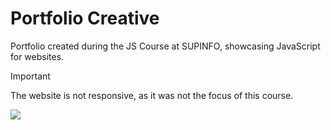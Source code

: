 # Portfolio Creative
Portfolio created during the JS Course at SUPINFO, showcasing JavaScript for websites.

> [!IMPORTANT]  
> The website is not responsive, as it was not the focus of this course.

![](https://github.com/simonpotel/portfolio/blob/master/docs/pres.gif)
